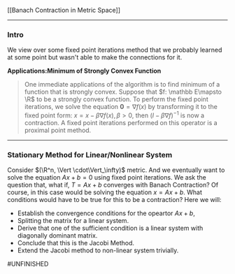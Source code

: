 [[Banach Contraction in Metric Space]]

---
### **Intro**

We view over some fixed point iterations method that we probably learned at some point but wasn't able to make the connections for it. 

**Applications:Minimum of Strongly Convex Function**

> One immediate applications of the algorithm is to find minimum of a function that is strongly convex. Suppose that $f: \mathbb E\mapsto \R$ to be a strongly convex function. To perform the fixed point iterations, we solve the equation $\mathbf 0 = \nabla f(x)$ by transforming it to the fixed point form: $x = x - \beta \nabla f(x), \beta > 0$, then $(I - \beta \nabla f)^{-1}$ is now a contraction. A fixed point iterations performed on this operator is a proximal point method. 


---
### **Stationary Method for Linear/Nonlinear System**

Consider $(\R^n, \Vert \cdot\Vert_\infty)$ metric. And we eventually want to solve the equation $Ax + b = 0$ using fixed point iterations. We ask the question that, what if, $T=Ax + b$ converges with Banach Contraction? Of course, in this case would be solving the equation $x = Ax + b$. What conditions would have to be true for this to be a contraction? Here we will: 
- Establish the convergence conditions for the opeartor $Ax + b$, 
- Splitting the matrix for a linear system. 
- Derive that one of the sufficient condition is a linear system with diagonally dominant matrix. 
- Conclude that this is the Jacobi Method. 
- Extend the Jacobi method to non-linear system trivially. 

#UNFINISHED


